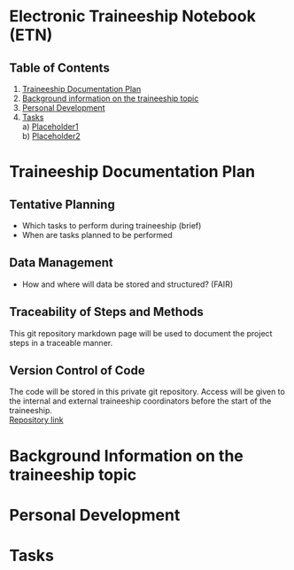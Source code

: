 # Electronic Traineeship Notebook (ETN)

## Table of Contents
1. [Traineeship Documentation Plan](#TDP)
2. [Background information on the traineeship topic](#background)
3. [Personal Development](#pers-dev)
4. [Tasks](#tasks)  
  a) [Placeholder1]()  
  b) [Placeholder2]()  

[//]: # (Intermediate Evaluation Traineeship)

[//]: # (Self Assessment at the End of Traineeship)

[//]: # (Reflection on International/Intercultural Aspects)
# Traineeship Documentation Plan <a name="TDP"></a>

## Tentative Planning
- Which tasks to perform during traineeship (brief)
- When are tasks planned to be performed

## Data Management
- How and where will data be stored and structured? (FAIR)

## Traceability of Steps and Methods
This git repository markdown page will be used to document the project steps in a traceable manner.

## Version Control of Code

The code will be stored in this private git repository. 
Access will be given to the internal and external traineeship coordinators before the start of the traineeship.   
[Repository link](https://github.com/TVR-AelinTX/traineeship)

# Background Information on the traineeship topic <a name="background"></a>

# Personal Development <a name="pers-dev"></a>

# Tasks <a name="tasks"></a>

[//]: # (Intermediate Evaluation Traineeship)

[//]: # (Self Assessment at the End of Traineeship)

[//]: # (Reflection on International/Intercultural Aspects)
